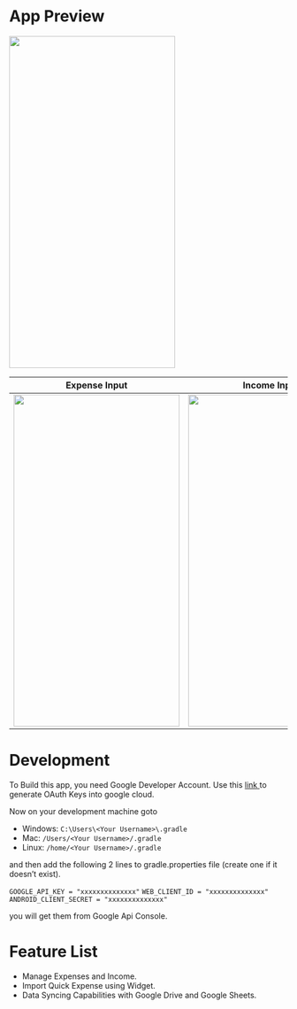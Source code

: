 
# App Preview

<img width=300 height=600 src="https://i.imgur.com/yOucDDl.png"/>


Expense Input         |Income Input
:----------------------------------:|:----------------------------------:
<img width=300 height=600 src="https://media3.giphy.com/media/hxbN1u73aVHINK9zRq/giphy.gif"/> | <img width=300 height=600 src="https://media3.giphy.com/media/9VnRSBLTAj4H4fexMH/giphy.gif"/>

# Development
To Build this app, you need Google Developer Account.
Use this <a href="https://developers.google.com/identity/sign-in/android/start-integrating"> link </a> to generate OAuth Keys into google cloud.


Now on your development machine goto

- Windows: `C:\Users\<Your Username>\.gradle`
- Mac: `/Users/<Your Username>/.gradle`
- Linux: `/home/<Your Username>/.gradle`

and then add the following 2 lines to gradle.properties file (create one if it doesn’t exist).

`GOOGLE_API_KEY = "xxxxxxxxxxxxxx"`
`WEB_CLIENT_ID = "xxxxxxxxxxxxxx"`
`ANDROID_CLIENT_SECRET = "xxxxxxxxxxxxxx"`

 you will get them from Google Api Console.


# Feature List 

- Manage Expenses and Income.
- Import Quick Expense using Widget.
- Data Syncing Capabilities with Google Drive and Google Sheets.